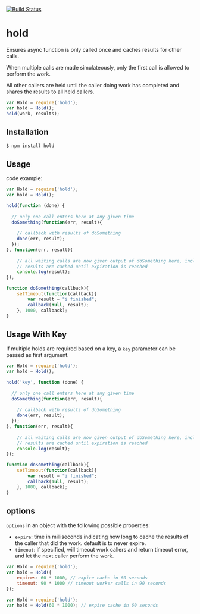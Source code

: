 [![Build Status](https://secure.travis-ci.org/socialradar/hold.png)](http://travis-ci.org/socialradar/hold)

hold
==============
Ensures async function is only called once and caches results for other calls.

When multiple calls are made simulateously, only the first call is allowed to perform the work. 

All other callers are held until the caller doing work has completed and shares the results to all held callers.

```js
var Hold = require('hold');
var hold = Hold();
hold(work, results);
```

## Installation

    $ npm install hold

## Usage

code example:

```js
var Hold = require('hold');
var hold = Hold();

hold(function (done) {
  
  // only one call enters here at any given time
  doSomething(function(err, result){
    
    // callback with results of doSomething
    done(err, result);
  });
}, function(err, result){
    
    // all waiting calls are now given output of doSomething here, including first caller
    // results are cached until expiration is reached
    console.log(result);
});

function doSomething(callback){
    setTimeout(function(callback){ 
        var result = "i finished";
        callback(null, result); 
    }, 1000, callback);
}
```

## Usage With Key

If multiple holds are required based on a key, a `key` parameter can be passed as first argument.

```js
var Hold = require('hold');
var hold = Hold();

hold('key', function (done) {
  
  // only one call enters here at any given time
  doSomething(function(err, result){
    
    // callback with results of doSomething
    done(err, result);
  });
}, function(err, result){
    
    // all waiting calls are now given output of doSomething here, including first caller
    // results are cached until expiration is reached
    console.log(result);
});

function doSomething(callback){
    setTimeout(function(callback){ 
        var result = "i finished";
        callback(null, result); 
    }, 1000, callback);
}
```

## options

`options` in an object with the following possible properties:

* `expire`: time in milliseconds indicating how long to cache the results of the caller that did the work. default is to never expire.
* `timeout`: if specified, will timeout work callers and return timeout error, and let the next caller perform the work.

```js
var Hold = require('hold');
var hold = Hold({
    expires: 60 * 1000, // expire cache in 60 seconds
    timeout: 90 * 1000 // timeout worker calls in 90 seconds
});
```

```js
var Hold = require('hold');
var hold = Hold(60 * 1000); // expire cache in 60 seconds
```